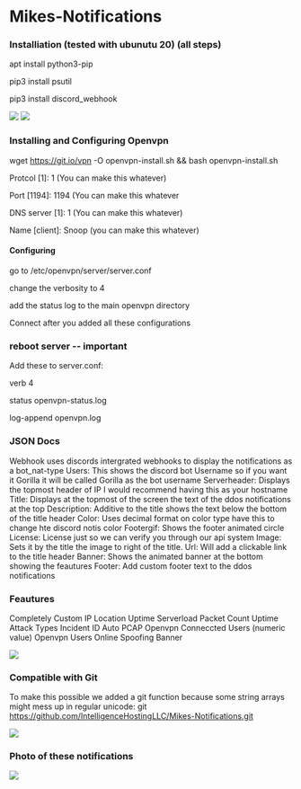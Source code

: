 # Mikes-Notifications


### Installiation (tested with ubunutu 20) (all steps)
apt install python3-pip

pip3 install psutil

pip3 install discord_webhook

<img src="https://external-content.duckduckgo.com/iu/?u=https%3A%2F%2Fwww.muylinux.com%2Fwp-content%2Fuploads%2F2020%2F05%2FUbuntu2004LTS.png&f=1&nofb=1" />




<img src="https://external-content.duckduckgo.com/iu/?u=https%3A%2F%2Fmiro.medium.com%2Fmax%2F2400%2F1*0Cnn6fwW1IKqekwRP_nGIg.jpeg&f=1&nofb=1" />

### Installing and Configuring Openvpn
wget https://git.io/vpn -O openvpn-install.sh && bash openvpn-install.sh

Protcol [1]: 1 (You can make this whatever)

Port [1194]: 1194 (You can make this whatever

DNS server [1]: 1 (You can make this whatever)

Name [client]: Snoop (you can make this whatever)

#### Configuring

go to /etc/openvpn/server/server.conf 

change the verbosity to 4

add the status log to the main openvpn directory

Connect after you added all these configurations

### reboot server -- important

Add these to server.conf:

verb 4  

status openvpn-status.log 

log-append  openvpn.log




### JSON Docs

Webhook uses discords intergrated webhooks to display the notifications as a bot_nat-type
Users: This shows the discord bot Username so if you want it Gorilla it will be called Gorilla as the bot username
Serverheader: Displays the topmost header of IP I would recommend having this as your hostname
Title: Displays at the topmost of the screen the text of the ddos notifications at the top
Description: Additive to the title shows the text below the bottom of the title header
Color: Uses decimal format on color type have this to change hte discord notis color
Footergif: Shows the footer animated circle
License: License just so we can verify you through our api system
Image: Sets it by the title the image to right of the title.
Url: Will add a clickable link to the title header
Banner: Shows the animated banner at the bottom showing the feautures
Footer: Add custom footer text to the ddos notifications




### Feautures
Completely Custom
IP
Location
Uptime
Serverload
Packet Count
Uptime
Attack Types
Incident ID
Auto PCAP
Openvpn Conneccted Users (numeric value)
Openvpn Users Online 
Spoofing
Banner

<img src="https://media.discordapp.net/attachments/968000706852294666/972754559124537344/standard_1.gif" />


### Compatible with Git
To make this possible we added a git function because some string arrays might mess up in regular unicode:
git https://github.com/IntelligenceHostingLLC/Mikes-Notifications.git

<img src="https://external-content.duckduckgo.com/iu/?u=http%3A%2F%2Flinoxide.com%2Fwp-content%2Fuploads%2F2015%2F03%2Fgithub-universe.jpg&f=1&nofb=1" />


### Photo of these notifications

<img src="https://i.ibb.co/TKqpHkK/lmaoxd.png" />
